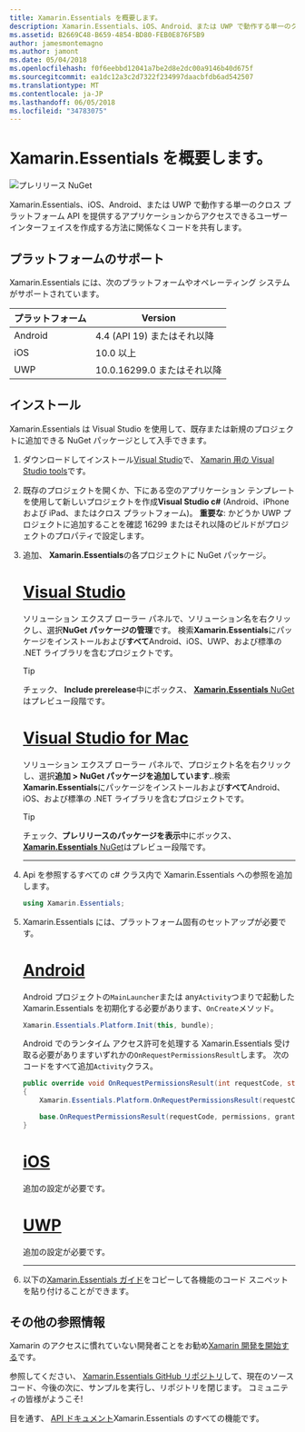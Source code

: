```yaml
---
title: Xamarin.Essentials を概要します。
description: Xamarin.Essentials、iOS、Android、または UWP で動作する単一のクロス プラットフォーム API を提供するアプリケーションからアクセスできるユーザー インターフェイスを作成する方法に関係なくコードを共有します。
ms.assetid: B2669C48-B659-4854-BD80-FEB0E876F5B9
author: jamesmontemagno
ms.author: jamont
ms.date: 05/04/2018
ms.openlocfilehash: f0f6eebbd12041a7be2d8e2dc00a9146b40d675f
ms.sourcegitcommit: ea1dc12a3c2d7322f234997daacbfdb6ad542507
ms.translationtype: MT
ms.contentlocale: ja-JP
ms.lasthandoff: 06/05/2018
ms.locfileid: "34783075"
---
```

# <a name="get-started-with-xamarinessentials"></a>Xamarin.Essentials を概要します。

![プレリリース NuGet](~/media/shared/pre-release.png)

Xamarin.Essentials、iOS、Android、または UWP で動作する単一のクロス プラットフォーム API を提供するアプリケーションからアクセスできるユーザー インターフェイスを作成する方法に関係なくコードを共有します。

## <a name="platform-support"></a>プラットフォームのサポート

Xamarin.Essentials には、次のプラットフォームやオペレーティング システムがサポートされています。

| プラットフォーム | Version |
| --- | --- |
| Android | 4.4 (API 19) またはそれ以降 |
| iOS |10.0 以上 |
| UWP | 10.0.16299.0 またはそれ以降 |

## <a name="installation"></a>インストール

Xamarin.Essentials は Visual Studio を使用して、既存または新規のプロジェクトに追加できる NuGet パッケージとして入手できます。

1. ダウンロードしてインストール[Visual Studio](http://visualstudio.com)で、 [Xamarin 用の Visual Studio tools](~/cross-platform/get-started/installation/index.md)です。

2. 既存のプロジェクトを開くか、下にある空のアプリケーション テンプレートを使用して新しいプロジェクトを作成**Visual Studio c#** (Android、iPhone および iPad、またはクロス プラットフォーム)。 **重要な**: かどうか UWP プロジェクトに追加することを確認 16299 またはそれ以降のビルドがプロジェクトのプロパティで設定します。

3. 追加、 **Xamarin.Essentials**の各プロジェクトに NuGet パッケージ。

    # <a name="visual-studiotabwindows"></a>[Visual Studio](#tab/windows)

    ソリューション エクスプ ローラー パネルで、ソリューション名を右クリックし、選択**NuGet パッケージの管理**です。 検索**Xamarin.Essentials**にパッケージをインストールおよび**すべて**Android、iOS、UWP、および標準の .NET ライブラリを含むプロジェクトです。

    > [!TIP]
    > チェック、 **Include prerelease**中にボックス、 [ **Xamarin.Essentials** NuGet](https://www.nuget.org/packages/Xamarin.Essentials)はプレビュー段階です。

    # <a name="visual-studio-for-mactabmacos"></a>[Visual Studio for Mac](#tab/macos)

    ソリューション エクスプ ローラー パネルで、プロジェクト名を右クリックし、選択**追加 > NuGet パッケージを追加しています.**.検索**Xamarin.Essentials**にパッケージをインストールおよび**すべて**Android、iOS、および標準の .NET ライブラリを含むプロジェクトです。

    > [!TIP]
    > チェック、**プレリリースのパッケージを表示**中にボックス、 [ **Xamarin.Essentials** NuGet](https://www.nuget.org/packages/Xamarin.Essentials)はプレビュー段階です。

    -----

4. Api を参照するすべての c# クラス内で Xamarin.Essentials への参照を追加します。

    ```csharp
    using Xamarin.Essentials;
    ```

5. Xamarin.Essentials には、プラットフォーム固有のセットアップが必要です。

    # <a name="androidtabandroid"></a>[Android](#tab/android)

    Android プロジェクトの`MainLauncher`または any`Activity`つまりで起動した Xamarin.Essentials を初期化する必要があります、`OnCreate`メソッド。

    ```csharp
    Xamarin.Essentials.Platform.Init(this, bundle);
    ```

    Android でのランタイム アクセス許可を処理する Xamarin.Essentials 受け取る必要がありますいずれかの`OnRequestPermissionsResult`します。 次のコードをすべて追加`Activity`クラス。

    ```csharp
    public override void OnRequestPermissionsResult(int requestCode, string[] permissions, [GeneratedEnum] Android.Content.PM.Permission[] grantResults)
    {
        Xamarin.Essentials.Platform.OnRequestPermissionsResult(requestCode, permissions, grantResults);

        base.OnRequestPermissionsResult(requestCode, permissions, grantResults);
    }
    ```

    # <a name="iostabios"></a>[iOS](#tab/ios)

    追加の設定が必要です。

    # <a name="uwptabuwp"></a>[UWP](#tab/uwp)

    追加の設定が必要です。

    -----

6. 以下の[Xamarin.Essentials ガイド](index.md)をコピーして各機能のコード スニペットを貼り付けることができます。

## <a name="other-resources"></a>その他の参照情報

Xamarin のアクセスに慣れていない開発者ことをお勧め[Xamarin 開発を開始する](~/cross-platform/getting-started/index.md)です。

参照してください、 [Xamarin.Essentials GitHub リポジトリ](http://github.com/xamarin/Essentials)して、現在のソース コード、今後の次に、サンプルを実行し、リポジトリを閉じます。 コミュニティの皆様がようこそ!

目を通す、 [API ドキュメント](xref:Xamarin.Essentials)Xamarin.Essentials のすべての機能です。
